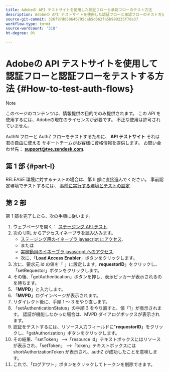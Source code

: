 ```yaml
---
title: Adobeの API テストサイトを使用した認証フローと承認フローのテスト方法
description: Adobeの API テストサイトを使用した認証フローと承認フローのテスト方法
source-git-commit: 326f97d058646795cab5d062fa5b980235f7da37
workflow-type: tm+mt
source-wordcount: '318'
ht-degree: 0%

---
```



# Adobeの API テストサイトを使用して認証フローと認証フローをテストする方法 {#How-to-test-auth-flows}

>[!NOTE]
>
>このページのコンテンツは、情報提供の目的でのみ提供されます。 この API を使用するには、Adobeの現在のライセンスが必要です。 不正な使用は許可されていません。

AuthN フローと AuthZ フローをテストするために、 **API テストサイト** それは君の自由に使える サポートチームがお客様に資格情報を提供します。 お問い合わせ先： **support@tve.zendesk.com**.


## 第 1 部 {#part-I}

RELEASE 環境に対するテストの場合は、第 II 部に直接進んでください。  事前認定環境でテストするには、 [事前に実行する環境とテストの設定](/help/authentication/setting-up-your-environment-and-testing-in-prequal.md).

## 第 2 部

第 1 部を完了したら、次の手順に従います。


1. ウェブページを開く： [ステージング API テスト](https://sp.auth-staging.adobe.com/apitest/api.html).
1. 次の URL からアクセスイネーブラを読み込みます。
   * [ステージング用のイネーブラ javascript にアクセス](https://entitlement.auth-staging.adobe.com/entitlement/js/AccessEnabler.js).
   * または
   * [実稼動用のイネーブラ javascript へのアクセス](https://entitlement.auth.adobe.com/entitlement/js/AccessEnabler.js).
   * 次に、「**Load Access Enabler**」ボタンをクリックします。
1. 次に、要求元 id の値を「 」に設定します。**requestorID**」をクリックし、「setRequestor」ボタンをクリックします。
1. その後、「getAuthentication」ボタンを押し、表示ピッカーが表示されるのを待ちます。
1. 「**MVPD**」と入力します。
1. 「**MVPD**」ログインページが表示されます。
1. リダイレクト後に、手順 1 ～ 3 をやり直します。
1. 「setAuthenticationStatus」の手順 3 をやり直すと、値「1」が表示されます。 認証が機能しなかった場合は、MVPD ダイアログボックスが表示されます。
1. 認証をテストするには、リソース入力フィールドに&quot;**requestorID**」をクリックし、「getAuthorization」ボタンをクリックします。
1. その結果、「setToken」 —\>「resource id」テキストボックスにはリソースが表示され、「setToken」 —\>「token」テキストボックスには shortAuthorizationToken が表示され、authZ が成功したことを意味します。
1. これで、「ログアウト」ボタンをクリックしてトークンを削除できます。

